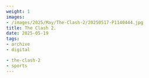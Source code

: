 ```yaml
---
weight: 1
images:
- /images/2025/May/The-Clash-2/20250517-P1140444.jpg
title: The Clash 2.
date: 2025-05-19
tags:
- archive
- digital

- the-clash-2
- sports
---
```


